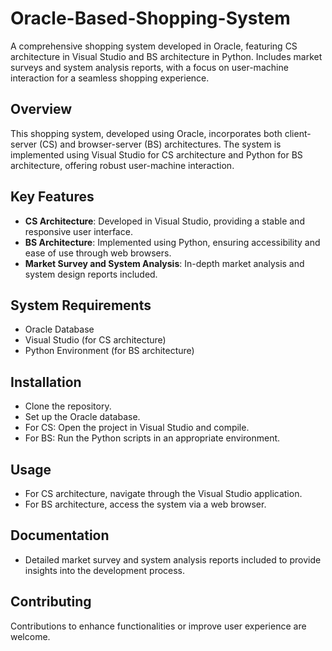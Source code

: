 # Oracle-Based-Shopping-System
A comprehensive shopping system developed in Oracle, featuring CS architecture in Visual Studio and BS architecture in Python. Includes market surveys and system analysis reports, with a focus on user-machine interaction for a seamless shopping experience.

## Overview
This shopping system, developed using Oracle, incorporates both client-server (CS) and browser-server (BS) architectures. The system is implemented using Visual Studio for CS architecture and Python for BS architecture, offering robust user-machine interaction.

## Key Features
- **CS Architecture**: Developed in Visual Studio, providing a stable and responsive user interface.
- **BS Architecture**: Implemented using Python, ensuring accessibility and ease of use through web browsers.
- **Market Survey and System Analysis**: In-depth market analysis and system design reports included.

## System Requirements
- Oracle Database
- Visual Studio (for CS architecture)
- Python Environment (for BS architecture)

## Installation
- Clone the repository.
- Set up the Oracle database.
- For CS: Open the project in Visual Studio and compile.
- For BS: Run the Python scripts in an appropriate environment.

## Usage
- For CS architecture, navigate through the Visual Studio application.
- For BS architecture, access the system via a web browser.

## Documentation
- Detailed market survey and system analysis reports included to provide insights into the development process.

## Contributing
Contributions to enhance functionalities or improve user experience are welcome.
